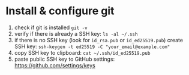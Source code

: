 # Install & configure git

1. check if git is installed `git -v`
2. verify if there is already a SSH key: `ls -al ~/.ssh`
3. if there is no SSH key (look for `id_rsa.pub` or `id_ed25519.pub`) create SSH key: `ssh-keygen -t ed25519 -C "your_email@example.com"`
4. copy SSH key to clipboard: `cat ~/.ssh/id_ed25519.pub`
5. paste public SSH key to GitHub settings: https://github.com/settings/keys

